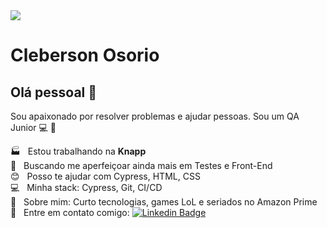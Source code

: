 
<img width="auto" src="https://avatars.githubusercontent.com/u/9641927?s=400&u=c22c4a0987fdfbec35c46b5a200f10457c213e8e&v=4">

# Cleberson Osorio

## Olá pessoal 👋
Sou apaixonado por resolver problemas e ajudar pessoas.
Sou um QA Junior :computer: :running:

 :factory:  &nbsp; Estou trabalhando na **Knapp**
 <br/> :purple_heart: &nbsp; Buscando me aperfeiçoar ainda mais em Testes e Front-End
 <br/> :blush: &nbsp; Posso te ajudar com Cypress, HTML, CSS
 <br/> :computer: &nbsp; Minha stack: Cypress, Git, CI/CD
 <br/> 💬  &nbsp; Sobre mim: Curto tecnologias, games LoL e seriados no Amazon Prime
 <br/> :email: &nbsp; Entre em contato comigo: [![Linkedin Badge](https://img.shields.io/badge/-ClebersonOsorio-blue?style=flat-square&logo=Linkedin&logoColor=white&link=https://www.linkedin.com/in/cleberson-osoriov/)](https://www.linkedin.com/in/cleberson-osoriov/)

